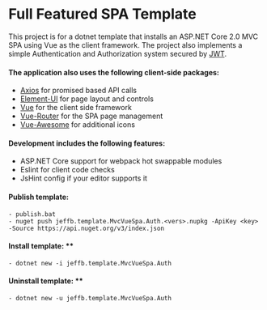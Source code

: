 # Full Featured SPA Template

This project is for a dotnet template that installs an ASP.NET Core 2.0 MVC SPA using Vue as the client framework.
The project also implements a simple Authentication and Authorization system secured by [JWT](https://jwt.io/).


#### The application also uses the following client-side packages:

* [Axios](https://github.com/axios/axios) for promised based API calls
* [Element-UI](http://element.eleme.io/#/en-US) for page layout and controls
* [Vue](https://vuejs.org/) for the client side framework
* [Vue-Router](https://router.vuejs.org/en/) for the SPA page management
* [Vue-Awesome](https://github.com/Justineo/vue-awesome) for additional icons


#### Development includes the following features:

* ASP.NET Core support for webpack hot swappable modules
* Eslint for client code checks
* JsHint config if your editor supports it


#### Publish template:

	- publish.bat
	- nuget push jeffb.template.MvcVueSpa.Auth.<vers>.nupkg -ApiKey <key> -Source https://api.nuget.org/v3/index.json

	
#### Install template: **

	- dotnet new -i jeffb.template.MvcVueSpa.Auth

	
#### Uninstall template: **

	- dotnet new -u jeffb.template.MvcVueSpa.Auth
